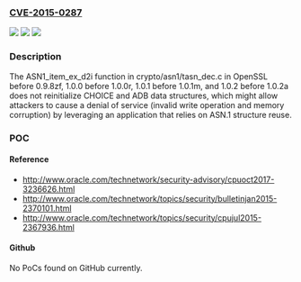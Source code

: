 ### [CVE-2015-0287](https://cve.mitre.org/cgi-bin/cvename.cgi?name=CVE-2015-0287)
![](https://img.shields.io/static/v1?label=Product&message=n%2Fa&color=blue)
![](https://img.shields.io/static/v1?label=Version&message=n%2Fa&color=blue)
![](https://img.shields.io/static/v1?label=Vulnerability&message=n%2Fa&color=brighgreen)

### Description

The ASN1_item_ex_d2i function in crypto/asn1/tasn_dec.c in OpenSSL before 0.9.8zf, 1.0.0 before 1.0.0r, 1.0.1 before 1.0.1m, and 1.0.2 before 1.0.2a does not reinitialize CHOICE and ADB data structures, which might allow attackers to cause a denial of service (invalid write operation and memory corruption) by leveraging an application that relies on ASN.1 structure reuse.

### POC

#### Reference
- http://www.oracle.com/technetwork/security-advisory/cpuoct2017-3236626.html
- http://www.oracle.com/technetwork/topics/security/bulletinjan2015-2370101.html
- http://www.oracle.com/technetwork/topics/security/cpujul2015-2367936.html

#### Github
No PoCs found on GitHub currently.

